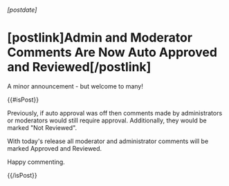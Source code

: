 ###### [postdate]
# [postlink]Admin and Moderator Comments Are Now Auto Approved and Reviewed[/postlink]

A minor announcement - but welcome to many!

{{#isPost}}

Previously, if auto approval was off then comments made by administrators or moderators would still require approval. Additionally, they would be marked "Not Reviewed".

With today's release all moderator and administrator comments will be marked Approved and Reviewed.

Happy commenting.

{{/isPost}}
